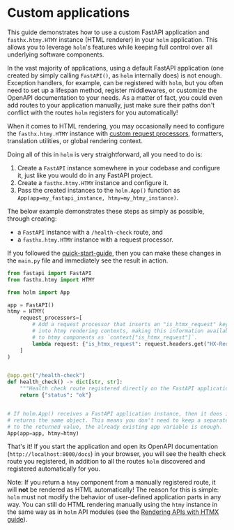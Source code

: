 # Custom applications

This guide demonstrates how to use a custom FastAPI application and `fasthx.htmy.HTMY` instance (HTML renderer) in your `holm` application. This allows you to leverage `holm`'s features while keeping full control over all underlying software components.

In the vast majority of applications, using a default FastAPI application (one created by simply calling `FastAPI()`, as `holm` internally does) is not enough. Exception handlers, for example, can be registered with `holm`, but you often need to set up a lifespan method, register middlewares, or customize the OpenAPI documentation to your needs. As a matter of fact, you could even add routes to your application manually, just make sure their paths don't conflict with the routes `holm` registers for you automatically!

When it comes to HTML rendering, you may occasionally need to configure the `fasthx.htmy.HTMY` instance with [custom request processors](https://volfpeter.github.io/fasthx/examples/htmy/), formatters, translation utilities, or global rendering context.

Doing all of this in `holm` is very straightforward, all you need to do is:

1. Create a `FastAPI` instance somewhere in your codebase and configure it, just like you would do in any FastAPI project.
2. Create a `fasthx.htmy.HTMY` instance and configure it.
3. Pass the created instances to the `holm.App()` function as `App(app=my_fastapi_instance, htmy=my_htmy_instance)`.

The below example demonstrates these steps as simply as possible, through creating:

- a `FastAPI` instance with a `/health-check` route, and
- a `fasthx.htmy.HTMY` instance with a request processor.

If you followed the [quick-start-guide](quick-start-guide.md), then you can make these changes in the `main.py` file and immediately see the result in action.

```python
from fastapi import FastAPI
from fasthx.htmy import HTMY

from holm import App

app = FastAPI()
htmy = HTMY(
    request_processors=[
        # Add a request processor that inserts an "is_htmx_request" key
        # into htmy rendering contexts, making this information available
        # to htmy components as `context["is_htmx_request"]`.
        lambda request: {"is_htmx_request": request.headers.get("HX-Request") == "true"}
    ]
)


@app.get("/health-check")
def health_check() -> dict[str, str]:
    """Health check route registered directly on the FastAPI application."""
    return {"status": "ok"}


# If holm.App() receives a FastAPI application instance, then it does its job and
# returns the same object. This means you don't need to keep a separate reference
# to the returned value, the already existing app variable is enough.
App(app=app, htmy=htmy)
```

That's it! If you start the application and open its OpenAPI documentation (`http://localhost:8000/docs`) in your browser, you will see the health check route you registered, in addition to all the routes `holm` discovered and registered automatically for you.

Note: If you return a `htmy` component from a manually registered route, it will **not** be rendered as HTML automatically! The reason for this is simple: `holm` must not modify the behavior of user-defined application parts in any way. You can still do HTML rendering manually using the `htmy` instance in the same way as in `holm` API modules (see the [Rendering APIs with HTMX guide](rendering-apis-with-htmx.md)).
